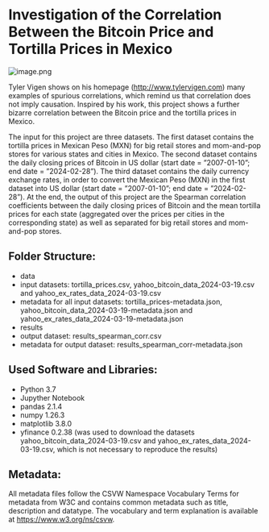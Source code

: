# Investigation of the Correlation Between the Bitcoin Price and Tortilla Prices in Mexico

![image.png](https://zenodo.org/badge/DOI/10.5281/zenodo.11080415.svg)

Tyler Vigen shows on his homepage (http://www.tylervigen.com) many examples of spurious correlations, which remind us that correlation does not imply causation. Inspired by his work, this project shows a further bizarre correlation between the Bitcoin price and the tortilla prices in Mexico.

The input for this project are three datasets. The first dataset contains the tortilla prices in Mexican Peso (MXN) for big retail stores and mom-and-pop stores for various states and cities in Mexico. The second dataset contains the daily closing prices of Bitcoin in US dollar (start date = ”2007-01-10”; end date = ”2024-02-28”). The third dataset contains the daily currency exchange rates, in order to convert the Mexican Peso (MXN) in the first dataset into US dollar (start date = ”2007-01-10”; end date = ”2024-02-28”). At the end, the output of this project are the Spearman correlation coefficients between the daily closing prices of Bitcoin and the mean tortilla prices for each state (aggregated over the prices per cities in the corresponding state) as well as separated for big retail stores and mom-and-pop stores.

## Folder Structure:
* data
 * input datasets: tortilla_prices.csv, yahoo_bitcoin_data_2024-03-19.csv and yahoo_ex_rates_data_2024-03-19.csv
 * metadata for all input datasets: tortilla_prices-metadata.json, yahoo_bitcoin_data_2024-03-19-metadata.json and yahoo_ex_rates_data_2024-03-19-metadata.json
* results
 * output dataset: results_spearman_corr.csv
 * metadata for output dataset: results_spearman_corr-metadata.json

## Used Software and Libraries:
* Python 3.7
* Jupyther Notebook
* pandas 2.1.4
* numpy 1.26.3
* matplotlib 3.8.0
* yfinance 0.2.38 (was used to download the datasets yahoo_bitcoin_data_2024-03-19.csv and yahoo_ex_rates_data_2024-03-19.csv, which is not necessary to reproduce the results)

## Metadata:
All metadata files follow the CSVW Namespace Vocabulary Terms for metadata from W3C and contains common metadata such as title, description and datatype. The vocabulary and term explanation is available at https://www.w3.org/ns/csvw.

